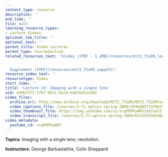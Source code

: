 ```yaml
---
content_type: resource
description: ''
end_time: ''
file: null
learning_resource_types:
- Lecture Videos
optional_tab_title: ''
optional_text: ''
parent_title: Video Lectures
parent_type: CourseSection
related_resources_text: 'Slides ([PDF - 1.1MB](resources/mit2_71s09_lec23))


  Supplement ([PDF](resources/mit2_71s09_supp23))'
resource_index_text: ''
resourcetype: Video
start_time: ''
title: 'Lecture 23: Imaging with a single lens'
uid: e49bf3f2-1fbf-0531-61c0-eab7ed11ce02
video_files:
  archive_url: http://www.archive.org/download/MIT2_71S09/MIT2_71S09lec23_300k.mp4
  video_captions_file: /courses/2-71-optics-spring-2009/393bd8572378537ea29fcf07da3f0854_vcqPRPkyWPU.vtt
  video_thumbnail_file: https://img.youtube.com/vi/vcqPRPkyWPU/default.jpg
  video_transcript_file: /courses/2-71-optics-spring-2009/617bf42581d8ab552f32fc53adbfd7e7_vcqPRPkyWPU.pdf
video_metadata:
  youtube_id: vcqPRPkyWPU
---
```


**Topics**: Imaging with a single lens; resolution.

**Instructors**: George Barbastathis, Colin Sheppard